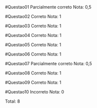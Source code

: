 #Questao01
Parcialmente correto
Nota: 0,5

#Questao02
Correto
Nota: 1

#Questao03
Correto
Nota: 1

#Questao04
Correto
Nota: 1

#Questao05
Correto
Nota: 1

#Questao06
Correto
Nota: 1

#Questao07
Parcialmente correto
Nota: 0,5

#Questao08
Correto
Nota: 1

#Questao09
Correto
Nota: 1

#Questao10
Incorreto
Nota: 0

Total: 8
